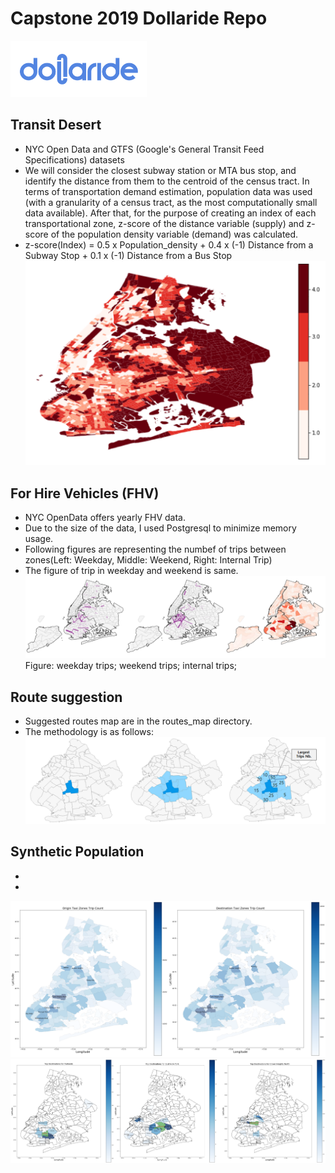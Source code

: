 # Capstone 2019 Dollaride Repo
![dollaride](./imgs/dollaride.png)

## Transit Desert
- NYC Open Data and GTFS (Google's General Transit Feed Specifications) datasets
- We will consider the closest subway station or MTA bus stop, and identify the distance from them to the centroid of the census tract. In terms of transportation demand estimation, population data was used (with a granularity of a census tract, as the most computationally small data available). After that, for the purpose of creating an index of each transportational zone, z-score of the distance variable (supply) and z-score of the population density variable (demand) was calculated.
- z-score(Index)  =  0.5 x Population_density + 0.4 x (-1) Distance from a Subway Stop + 0.1 x (-1) Distance from a Bus Stop
![transit_desert](./imgs/transit_desert.png)


## For Hire Vehicles (FHV)
- NYC OpenData offers yearly FHV data.
- Due to the size of the data, I used Postgresql to minimize memory usage.
- Following figures are representing the numbef of trips between zones(Left: Weekday, Middle: Weekend, Right: Internal Trip)
- The figure of trip in weekday and weekend is same.
![fhv_pic](./imgs/fhv_pic.png)
Figure: weekday trips; weekend trips; internal trips;
## Route suggestion
- Suggested routes map are in the routes_map directory.
- The methodology is as follows:
![mk_route](./imgs/mk_route.png)

## Synthetic Population
- 
- 
![syn1](./imgs/syn1.png)
![syn2](./imgs/syn2.png)
